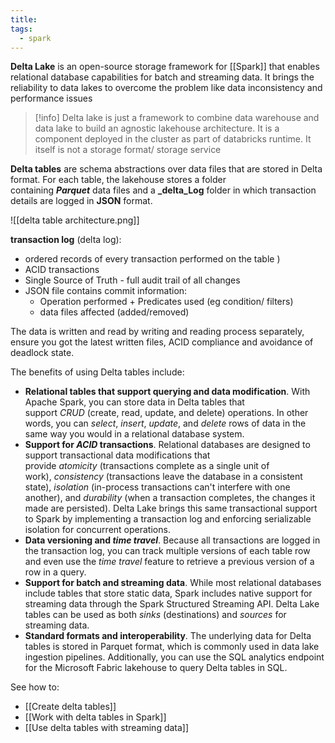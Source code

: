 ```yaml
---
title: 
tags:
  - spark
---
```

**Delta Lake** is an open-source storage framework for [[Spark]] that enables relational database capabilities for batch and streaming data. It brings the reliability to data lakes to overcome the problem like data inconsistency and performance issues

> [!info] Delta lake is just a framework to combine data warehouse and data lake to build an agnostic lakehouse architecture. It is a component deployed in the cluster as part of databricks runtime. It itself is not a storage format/ storage service

**Delta tables** are schema abstractions over data files that are stored in Delta format. For each table, the lakehouse stores a folder containing **_Parquet_** data files and a **_delta_Log** folder in which transaction details are logged in **JSON** format.

![[delta table architecture.png]]


**transaction log** (delta log): 
- ordered records of every transaction performed on the table )
- ACID transactions
- Single Source of Truth - full audit trail of all changes
- JSON file contains commit information:
	- Operation performed + Predicates used (eg condition/ filters)
	- data files affected (added/removed)

The data is written and read by writing and reading process separately, ensure you got the latest written files, ACID compliance and avoidance of deadlock state. 

The benefits of using Delta tables include:

- **Relational tables that support querying and data modification**. With Apache Spark, you can store data in Delta tables that support _CRUD_ (create, read, update, and delete) operations. In other words, you can _select_, _insert_, _update_, and _delete_ rows of data in the same way you would in a relational database system.
- **Support for _ACID_ transactions**. Relational databases are designed to support transactional data modifications that provide _atomicity_ (transactions complete as a single unit of work), _consistency_ (transactions leave the database in a consistent state), _isolation_ (in-process transactions can't interfere with one another), and _durability_ (when a transaction completes, the changes it made are persisted). Delta Lake brings this same transactional support to Spark by implementing a transaction log and enforcing serializable isolation for concurrent operations.
- **Data versioning and _time travel_**. Because all transactions are logged in the transaction log, you can track multiple versions of each table row and even use the _time travel_ feature to retrieve a previous version of a row in a query.
- **Support for batch and streaming data**. While most relational databases include tables that store static data, Spark includes native support for streaming data through the Spark Structured Streaming API. Delta Lake tables can be used as both _sinks_ (destinations) and _sources_ for streaming data.
- **Standard formats and interoperability**. The underlying data for Delta tables is stored in Parquet format, which is commonly used in data lake ingestion pipelines. Additionally, you can use the SQL analytics endpoint for the Microsoft Fabric lakehouse to query Delta tables in SQL.


See how to:
- [[Create delta tables]]
- [[Work with delta tables in Spark]]
- [[Use delta tables with streaming data]]

